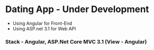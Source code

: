 # Dating App - Under Development

- Using Angular for Front-End
- Using ASP.net 3.1 for Web API

### Stack - Angular, ASP.Net Core MVC 3.1 (View - Angular)
